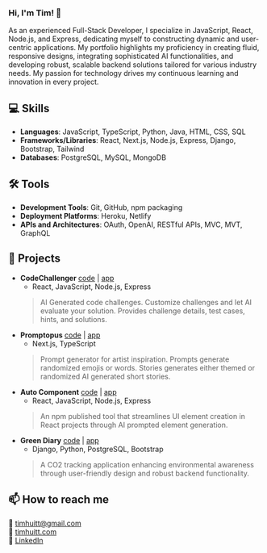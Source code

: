 ### Hi, I'm Tim! 👋

As an experienced Full-Stack Developer, I specialize in JavaScript, React, Node.js, and Express, dedicating myself to constructing dynamic and user-centric applications. My portfolio highlights my proficiency in creating fluid, responsive designs, integrating sophisticated AI functionalities, and developing robust, scalable backend solutions tailored for various industry needs. My passion for technology drives my continuous learning and innovation in every project.

## 💻 Skills
- **Languages**: JavaScript, TypeScript, Python, Java, HTML, CSS, SQL
- **Frameworks/Libraries**: React, Next.js, Node.js, Express, Django, Bootstrap, Tailwind
- **Databases**: PostgreSQL, MySQL, MongoDB

## 🛠 Tools
- **Development Tools**: Git, GitHub, npm packaging
- **Deployment Platforms**: Heroku, Netlify
- **APIs and Architectures**: OAuth, OpenAI, RESTful APIs, MVC, MVT, GraphQL

## 🚀 Projects
- **CodeChallenger** [code](https://github.com/TimHuitt/code-challenger-client) | [app](https://code-challenger-app.netlify.app/)
  - React, JavaScript, Node.js, Express
  > AI Generated code challenges. Customize challenges and let AI evaluate your solution. Provides challenge details, test cases, hints, and solutions.
- **Promptopus** [code](https://github.com/TimHuitt/Promptopus) | [app](https://promptopus.netlify.app/)
  - Next.js, TypeScript
  > Prompt generator for artist inspiration. Prompts generate randomized emojis or words. Stories generates either themed or randomized AI generated short stories.
- **Auto Component** [code](https://github.com/TimHuitt/auto-component) | [app](https://auto-component.com/)
  - React, JavaScript, Node.js, Express
  > An npm published tool that streamlines UI element creation in React projects through AI prompted element generation.
- **Green Diary** [code](https://github.com/elliesolhjou/Green-Diary) | [app](https://green-diary-app-2098e92803f3.herokuapp.com/)
  - Django, Python, PostgreSQL, Bootstrap
  > A CO2 tracking application enhancing environmental awareness through user-friendly design and robust backend functionality.


## 📫 How to reach me
📧 timhuitt@gmail.com <br />
💼 [timhuitt.com](http://timhuitt.com/) <br />
🔗 [LinkedIn](https://www.linkedin.com/in/timhuitt/)
